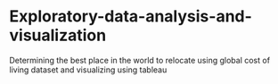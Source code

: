 # Exploratory-data-analysis-and-visualization
Determining the best place in the world to relocate using global cost of living dataset and visualizing using tableau
